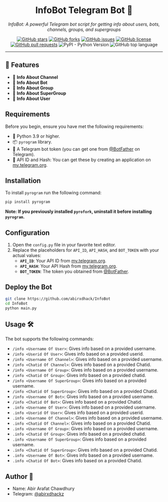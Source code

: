 <h1 align="center">InfoBot Telegram Bot 🌌</h1>

<p align="center">
  <em>InfoBot: A powerful Telegram bot script for getting info about users, bots, channels, groups, and supergroups</em>
</p>

<p align="center">
  <a href="https://github.com/abirxdhack/InfoBot/stargazers"><img alt="GitHub stars" src="https://img.shields.io/github/stars/abirxdhack/InfoBot"></a>
  <a href="https://github.com/abirxdhack/InfoBot/network/members"><img alt="GitHub forks" src="https://img.shields.io/github/forks/abirxdhack/InfoBot"></a>
  <a href="https://github.com/abirxdhack/InfoBot/issues"><img alt="GitHub issues" src="https://img.shields.io/github/issues/abirxdhack/InfoBot"></a>
  <a href="https://github.com/abirxdhack/InfoBot/blob/main/LICENSE"><img alt="GitHub license" src="https://img.shields.io/github/license/abirxdhack/InfoBot"></a>
  <a href="https://github.com/abirxdhack/InfoBot/pulls"><img alt="GitHub pull requests" src="https://img.shields.io/github/issues-pr/abirxdhack/InfoBot"></a>
  <img alt="PyPI - Python Version" src="https://img.shields.io/pypi/pyversions/pyrogram">
  <img alt="GitHub top language" src="https://img.shields.io/github/languages/top/abirxdhack/InfoBot">
</p>

<hr>

## 🌟 Features

- 📡 **Info About Channel**
- 🤖 **Info About Bot**
- 👥 **Info About Group**
- 🏢 **Info About SuperGroup**
- 👤 **Info About User**

## Requirements

Before you begin, ensure you have met the following requirements:

- 🐍 Python 3.9 or higher.
- 📦 `pyrogram` library.
- 🤖 A Telegram bot token (you can get one from [@BotFather](https://t.me/BotFather) on Telegram).
- 🔑 API ID and Hash: You can get these by creating an application on [my.telegram.org](https://my.telegram.org).

## Installation

To install `pyrogram` run the following command:

```bash
pip install pyrogram 
```

**Note: If you previously installed `pyrofork`, uninstall it before installing `pyrogram`.**

## Configuration

1. Open the `config.py` file in your favorite text editor.
2. Replace the placeholders for `API_ID`, `API_HASH`, and `BOT_TOKEN` with your actual values:
   - **`API_ID`**: Your API ID from [my.telegram.org](https://my.telegram.org).
   - **`API_HASH`**: Your API Hash from [my.telegram.org](https://my.telegram.org).
   - **`BOT_TOKEN`**: The token you obtained from [@BotFather](https://t.me/BotFather).

## Deploy the Bot

```sh
git clone https://github.com/abirxdhack/InfoBot
cd InfoBot
python main.py
```

## Usage 🛠️

The bot supports the following commands:

- `/info <Username Of User>`: Gives info based on a provided username.
- `/info <Userid Of User>`: Gives info based on a provided userid.
- `/info <Username Of Channel>`: Gives info based on a provided username.
- `/info <Chatid Of Channel>`: Gives info based on a provided Chatid.
- `/info <Username Of Group>`: Gives info based on a provided username.
- `/info <Chatid Of Group>`: Gives info based on a provided chatid.
- `/info <Username Of SuperGroup>`: Gives info based on a provided username.
- `/info <Chatid Of SuperGroup>`: Gives info based on a provided Chatid.
- `/info <Username Of Bot>`: Gives info based on a provided username.
- `/info <Chatid Of Bot>`: Gives info based on a provided Chatid.
- `.info <Username Of User>`: Gives info based on a provided username.
- `.info <Userid Of User>`: Gives info based on a provided userid.
- `.info <Username Of Channel>`: Gives info based on a provided username.
- `.info <Chatid Of Channel>`: Gives info based on a provided Chatid.
- `.info <Username Of Group>`: Gives info based on a provided username.
- `.info <Chatid Of Group>`: Gives info based on a provided chatid.
- `.info <Username Of SuperGroup>`: Gives info based on a provided username.
- `.info <Chatid Of SuperGroup>`: Gives info based on a provided Chatid.
- `.info <Username Of Bot>`: Gives info based on a provided username.
- `.info <Chatid Of Bot>`: Gives info based on a provided Chatid.

## Author 📝

- Name: Abir Arafat Chawdhury
- Telegram: [@abirxdhackz](https://t.me/abirxdhackz)

